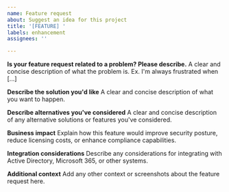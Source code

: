 ```yaml
---
name: Feature request
about: Suggest an idea for this project
title: '[FEATURE] '
labels: enhancement
assignees: ''

---
```


**Is your feature request related to a problem? Please describe.**
A clear and concise description of what the problem is. Ex. I'm always frustrated when [...]

**Describe the solution you'd like**
A clear and concise description of what you want to happen.

**Describe alternatives you've considered**
A clear and concise description of any alternative solutions or features you've considered.

**Business impact**
Explain how this feature would improve security posture, reduce licensing costs, or enhance compliance capabilities.

**Integration considerations**
Describe any considerations for integrating with Active Directory, Microsoft 365, or other systems.

**Additional context**
Add any other context or screenshots about the feature request here.